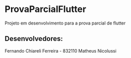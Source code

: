 # ProvaParcialFlutter
Projeto em desenvolvimento para a prova parcial de flutter
## Desenvolvedores: 
Fernando Chiareli Ferreira - 832110 
Matheus Nicolussi
